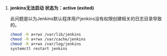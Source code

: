 1. **jenkins无法启动 状态为：active (exited)** 

   此问题是以为Jenkins默认程序用户jenkins没有权限创建相关的日志目录导致的。

   ```sh
   chmod -R a+rwx /var/lib/jenkins
   chmod -R a+rwx /var/cache/jenkins
   chmod -R a+rwx /var/log/jenkins
   systemctl restart jenkins
   ```